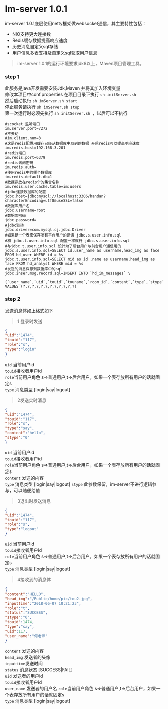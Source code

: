 Im-server 1.0.1
===============

im-server 1.0.1底层使用netty框架做websocket通信，其主要特性包括：

 + NIO支持更大连接数
 + Redis缓存数据提高响应速度
 + 历史消息自定义sql存储
 + 用户信息多表支持及自定义sql获取用户信息

> im-server 1.0.1的运行环境要求jdk8以上，Maven项目管理工具。
### step 1
  此服务是java开发需要安装Jdk,Maven 并将其加入环境变量<br>
  修改本项目中conf.properties
  在项目目录下执行 `sh initServer.sh `<br>
  然后启动执行 `sh imServer.sh start`<br>
  停止服务请执行 `sh imServer.sh stop`  <br>
  第一次运行时必须先执行 `sh initServer.sh `，以后可以不执行
```
#scocket 监听端口
im.server.port=7272 
#不要动
#im.client.num=3
#这是redis配置用缓存已经从数据库中取到的数据 开启redis可以提高响应速度
im.redis.host=192.168.3.201
#redis端口
im.redis.port=6379
#redis访问密码
im.redis.auth=
#使用redis中的哪个数据库
im.redis.default.db=1
#数据存放在redis个的集合名称
im.redis.user.cache.table=im:users
#jdbc连接数据库的配置 
jdbc.host=jdbc:mysql://localhost:3306/handan?characterEncoding=utf8&useSSL=false
#数据库用户名
jdbc.username=root
#数据库密码
jdbc.password=
#jdbc驱动
jdbc.driver=com.mysql.cj.jdbc.Driver
#如果是一个表来保存所有平台用户的话请 jdbc.s.user.info.sql 
#和 jdbc.t.user.info.sql 配置一样就行 jdbc.s.user.info.sql
#与jdbc.t.user.info.sql 设计为了后台用户与前台用户通信用的
jdbc.s.user.info.sql=SELECT id,user_name as username,head_img as face FROM hd_user WHERE id = %s
jdbc.t.user.info.sql=SELECT mid as id ,name as username,head_img as face FROM hd_analyst WHERE mid = %s
#发送的消息保存到数据库中的sql
jdbc.inser.msg.record.sql=INSERT INTO `hd_im_messages` \
  (`user_name`,`uid`,`touid`,`touname`,`room_id`,`content`,`type`,`stype`,`inputtime`,`role`,`head_img`,`status`) VALUES (?,?,?,?,?,?,?,?,?,?,?,?)
  ```
 
### step 2
 发送消息体如上格式如下
 
>1 登录时发送
```json
{
"uid":"1474", 
"touid":"117",
"role":"s", 
"type":"login"
}
```
`uid` 当前用户id <br>
`touid`接收者用户id <br>
`role`当前用户角色 s=>普通用户,t=>后台用户，如果一个表存放所有用户的话就固定s<br>
`type` 消息类型 [login|say|logout]

>2发送实时消息
```json
{
"uid":"1474",
"touid":"117",
"role":"s",
"type":"say",
"content":"hello",
"stype":"0"
}
```
`uid` 当前用户id <br>
`touid`接收者用户id <br>
`role`当前用户角色 s=>普通用户,t=>后台用户，如果一个表存放所有用户的话就固定s<br>
`content` 发送的内容<br>
`type` 消息类型 [login|say|logout]
`stype` 此参数保留，im-server不进行逻辑参与，可以随便给值

>3退出时发送消息
```json
{
"uid":"1474", 
"touid":"117",
"role":"s", 
"type":"logout"
}
```
`uid` 当前用户id <br>
`touid`接收者用户id <br>
`role`当前用户角色 s=>普通用户,t=>后台用户，如果一个表存放所有用户的话就固定s<br>
`type` 消息类型 [login|say|logout]

>4接收到的消息体
```json
{
"content":"HELLO",
"head_img":"/Public/home/pic/tou2.jpg",
"inputtime":"2018-06-07 10:21:23",
"role":"t",
"status":"SUCCESS",
"stype":"0",
"touid":1474,
"type":"say",
"uid":117,
"user_name":"何老师"
}
```
`content` 发送的内容<br>
`head_img` 发送者的头像<br>
`inputtime`发送时间<br>
`status` 消息状态 [SUCCESS|FAIL]<br>
`uid` 发送者的用户id <br>
`touid`接收者用户id <br>
`user_name` 发送者的用户名
`role`当前用户角色 s=>普通用户,t=>后台用户，如果一个表存放所有用户的话就固定s<br>
`type` 消息类型 [login|say|logout]



